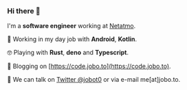 ### Hi there 👋

I'm a **software engineer** working at [Netatmo](https://www.netatmo.com/fr-fr). 

💼 Working in my day job with **Android**, **Kotlin**.

🤓 Playing with **Rust**, **deno** and **Typescript**.

📝 Blogging on [https://code.jobo.to](https://code.jobo.to).

💬 We can talk on [Twitter @jobot0](https://twitter.com/jobot0) or via e-mail me[at]jobo.to. 



<!--
**jobot0/jobot0** is a ✨ _special_ ✨ repository because its `README.md` (this file) appears on your GitHub profile.

Here are some ideas to get you started:

- 🔭 I’m currently working on ...
- 🌱 I’m currently learning ...
- 👯 I’m looking to collaborate on ...
- 🤔 I’m looking for help with ...
- 💬 Ask me about ...
- 📫 How to reach me: ...
- 😄 Pronouns: ...
- ⚡ Fun fact: ...
-->
